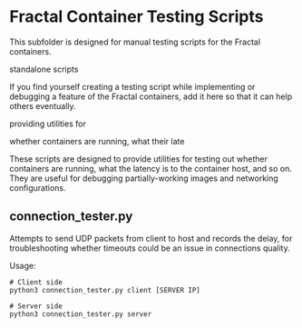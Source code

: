 # Fractal Container Testing Scripts



This subfolder is designed for manual testing scripts for the Fractal containers. 

standalone scripts 


If you find yourself creating a testing script while implementing or debugging a feature of the Fractal containers, add it here so that it can help others eventually.



providing utilities for 

whether containers are running, what their late


These scripts are designed to provide utilities for testing out whether containers are running, what the latency is to the container host, and so on. They are useful for debugging partially-working images and networking configurations.

## connection_tester.py

Attempts to send UDP packets from client to host and records the delay, for troubleshooting whether timeouts could be an issue in connections quality.

Usage:

```
# Client side
python3 connection_tester.py client [SERVER IP]

# Server side
python3 connection_tester.py server
```
